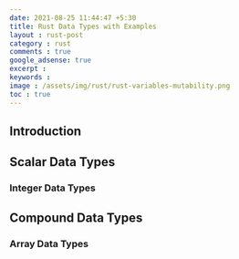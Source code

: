 ```yaml
---
date: 2021-08-25 11:44:47 +5:30
title: Rust Data Types with Examples
layout : rust-post
category : rust
comments : true
google_adsense: true
excerpt : 
keywords : 
image : /assets/img/rust/rust-variables-mutability.png
toc : true
---
```

## Introduction
## Scalar Data Types
### Integer Data Types
## Compound Data Types
### Array Data Types